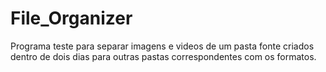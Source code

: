 # File_Organizer
 Programa teste para separar imagens e videos de um pasta fonte criados dentro de dois dias para outras pastas correspondentes com os formatos.
